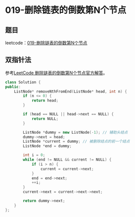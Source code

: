 # 019-删除链表的倒数第N个节点

## 题目

leetcode：[019-删除链表的倒数第N个节点](https://leetcode-cn.com/problems/remove-nth-node-from-end-of-list/)


## 双指针法

参考[LeetCode 删除链表的倒数第N个节点官方解答](ps://leetcode-cn.com/problems/remove-nth-node-from-end-of-list/solution/)。

```c++
class Solution {
public:
    ListNode* removeNthFromEnd(ListNode* head, int n) {
        if (n <= 0) {
            return head;
        }

        if (head == NULL || head->next == NULL) {
            return NULL;
        }

        ListNode *dummy = new ListNode(-1); // 辅助头结点
        dummy->next = head;
        ListNode *current = dummy; // 被删除结点的前一个结点
        ListNode *end = dummy;

        int i = 0;
        while (end != NULL && current != NULL) {
            if (i > n) {
                current = current->next;
            }
            end = end->next;
            ++i;
        }
        current->next = current->next->next;

        return dummy->next;
    }
};
```


